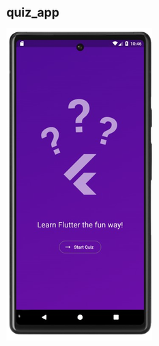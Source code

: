 # quiz_app




![Alt text](https://github.com/ihsan7770/quiz_app/blob/d93d42456d41ac054c04210c78e5d1ebe2189d42/qf.png)





 
 

